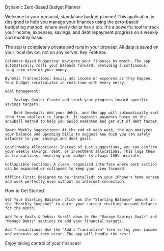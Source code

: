 Dynamic Zero-Based Budget Planner

Welcome to your personal, standalone budget planner! This application is designed to help you manage your finances using the zero-based budgeting method, where every dollar has a job. It's a powerful tool to track your income, expenses, savings, and debt repayment progress on a weekly and monthly basis.

The app is completely private and runs in your browser. All data is saved on your local device, not on any server.
Key Features

    Calendar-Based Budgeting: Navigate your finances by month. The app automatically rolls your balance forward, providing a continuous, long-term view of your money.

    Dynamic Transactions: Easily add income or expenses as they happen. Your budget recalculates in real-time with every entry.

    Goal Management:

        Savings Goals: Create and track your progress toward specific savings targets.

        Debt Snowball: Add your debts, and the app will automatically sort them from smallest to largest. It suggests payments based on the snowball method to help you build momentum and get out of debt faster.

    Smart Weekly Suggestions: At the end of each week, the app analyzes your balance and upcoming bills to suggest how much you can safely allocate to your savings and debt goals.

    Confirmable Allocations: Instead of just suggestions, you can confirm your weekly savings, debt, or investment allocations. This logs them as transactions, ensuring your budget is always 100% accurate.

    Collapsible Sections: A clean, organized interface where each section can be expanded or collapsed to keep your view focused.

    Offline First: Designed to be "installed" on your iPhone's home screen and work perfectly even without an internet connection.

How to Get Started

    Set Your Starting Balance: Click on the "Starting Balance" amount in the "Monthly Snapshot" to enter your current checking account balance for the month.

    Add Your Goals & Debts: Scroll down to the "Manage Savings Goals" and "Manage Debts" sections to add your financial targets.

    Add Transactions: Use the "Add a Transaction" form to log your income and expenses as they occur. The app will handle the rest!

Enjoy taking control of your finances!
